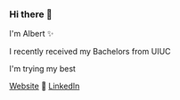 ### Hi there 👋

I'm Albert ✨ 

I recently received my Bachelors from UIUC

I'm trying my best

[Website](https://lialbert.com) 🌱 [LinkedIn](https://www.linkedin.com/in/albs/)

<!--
![Albert's GitHub stats](https://github-readme-stats.vercel.app/api?username=albearli&show_icons=true&theme=dracula)

![Top Langs](https://github-readme-stats.vercel.app/api/top-langs/?username=albearli&layout=compact&theme=dracula)


**albearli/albearli** is a ✨ _special_ ✨ repository because its `README.md` (this file) appears on your GitHub profile.

Here are some ideas to get you started:

- 🔭 I’m currently working on ...
- 🌱 I’m currently learning ...
- 👯 I’m looking to collaborate on ...
- 🤔 I’m looking for help with ...
- 💬 Ask me about ...
- 📫 How to reach me: ...
- 😄 Pronouns: ...
- ⚡ Fun fact: ...
-->
